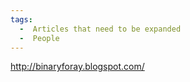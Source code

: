 ```yaml
---
tags:
  -  Articles that need to be expanded 
  -  People 
---
```

<http://binaryforay.blogspot.com/>